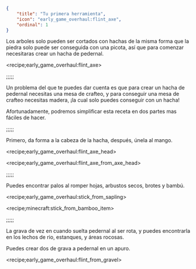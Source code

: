 ```json
{
	"title": "Tu primera herramienta",
	"icon": "early_game_overhaul:flint_axe",
	"ordinal": 1
}
```

Los arboles solo pueden ser cortados con hachas de la misma forma que la piedra solo puede ser conseguida con una picota, así que para comenzar necesitaras crear un hacha de pedernal.

<recipe;early_game_overhaul:flint_axe>

;;;;;

Un problema del que te puedes dar cuenta es que para crear un hacha de pedernal necesitas una mesa de crafteo, y para conseguir una mesa de crafteo necesitas madera, ¡la cual solo puedes conseguir con un hacha!


Afortunadamente, podremos simplificar esta receta en dos partes mas fáciles de hacer.

;;;;;

Primero, da forma a la cabeza de la hacha, después, únela al mango.

<recipe;early_game_overhaul:flint_axe_head>

<recipe;early_game_overhaul:flint_axe_from_axe_head>

;;;;;

Puedes encontrar palos al romper hojas, arbustos secos, brotes y bambú.

<recipe;early_game_overhaul:stick_from_sapling>

<recipe;minecraft:stick_from_bamboo_item>

;;;;;

La grava de vez en cuando suelta pedernal al ser rota, y puedes encontrarla en los lechos de rio, estanques, y áreas rocosas.


Puedes crear dos de grava a pedernal en un apuro.

<recipe;early_game_overhaul:flint_from_gravel>